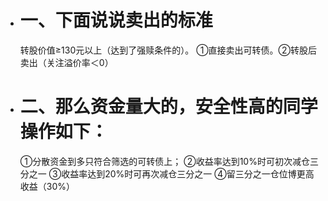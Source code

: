 - # 一、下面说说卖出的标准
  转股价值≥130元以上（达到了强赎条件的）。
  ①直接卖出可转债。②转股后卖出（关注溢价率＜0）
- # 二、那么资金量大的，安全性高的同学操作如下：
  ①分散资金到多只符合筛选的可转债上；
  ②收益率达到10%时可初次减仓三分之一
  ③收益率达到20%时可再次减仓三分之一
  ④留三分之一仓位博更高收益（30%）